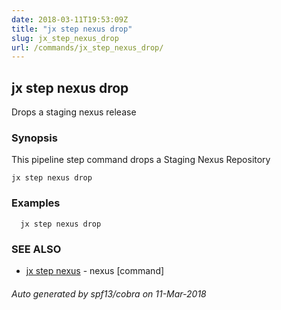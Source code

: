 ```yaml
---
date: 2018-03-11T19:53:09Z
title: "jx step nexus drop"
slug: jx_step_nexus_drop
url: /commands/jx_step_nexus_drop/
---
```

## jx step nexus drop

Drops a staging nexus release

### Synopsis


This pipeline step command drops a Staging Nexus Repository

```
jx step nexus drop
```

### Examples

```
  jx step nexus drop
```

### SEE ALSO
* [jx step nexus](/commands/jx_step_nexus/)	 - nexus [command]

###### Auto generated by spf13/cobra on 11-Mar-2018
